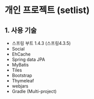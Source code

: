 # 개인 프로젝트 (setlist)

## 1. 사용 기술
* 스프링 부트 1.4.3 (스프링4.3.5)
* Social
* EhCache
* Spring data JPA
* MyBatis
* Tiles
* Bootstrap
* Thymeleaf
* webjars
* Gradle (Multi-project)
